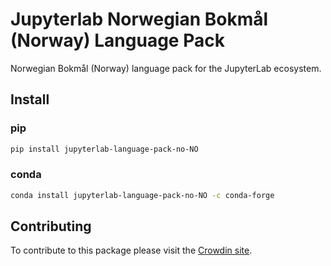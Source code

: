 # Jupyterlab Norwegian Bokmål (Norway) Language Pack

Norwegian Bokmål (Norway) language pack for the JupyterLab ecosystem.

## Install

### pip

```bash
pip install jupyterlab-language-pack-no-NO
```

### conda

```bash
conda install jupyterlab-language-pack-no-NO -c conda-forge
```

## Contributing

To contribute to this package please visit the [Crowdin site](https://crowdin.com/project/jupyterlab).

